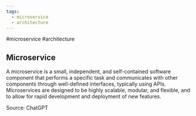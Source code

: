 ```yaml
---
tags:
  - microservice
  - architecture
---
```

#microservice #architecture 

## Microservice
A microservice is a small, independent, and self-contained software component that performs a specific task and communicates with other components through well-defined interfaces, typically using APIs. Microservices are designed to be highly scalable, modular, and flexible, and to allow for rapid development and deployment of new features.

Source: ChatGPT